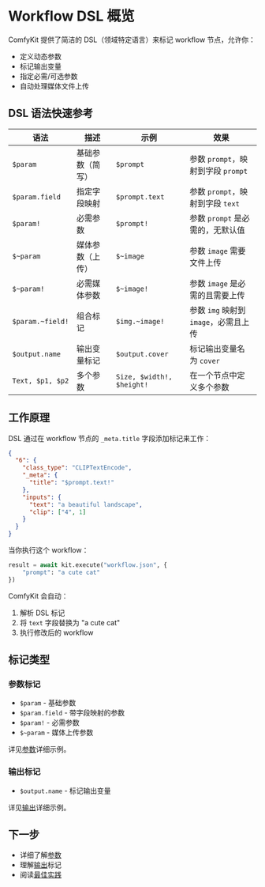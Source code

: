 # Workflow DSL 概览

ComfyKit 提供了简洁的 DSL（领域特定语言）来标记 workflow 节点，允许你：

- 定义动态参数
- 标记输出变量
- 指定必需/可选参数
- 自动处理媒体文件上传

## DSL 语法快速参考

| 语法 | 描述 | 示例 | 效果 |
|--------|-------------|---------|--------|
| `$param` | 基础参数（简写） | `$prompt` | 参数 `prompt`，映射到字段 `prompt` |
| `$param.field` | 指定字段映射 | `$prompt.text` | 参数 `prompt`，映射到字段 `text` |
| `$param!` | 必需参数 | `$prompt!` | 参数 `prompt` 是必需的，无默认值 |
| `$~param` | 媒体参数（上传） | `$~image` | 参数 `image` 需要文件上传 |
| `$~param!` | 必需媒体参数 | `$~image!` | 参数 `image` 是必需的且需要上传 |
| `$param.~field!` | 组合标记 | `$img.~image!` | 参数 `img` 映射到 `image`，必需且上传 |
| `$output.name` | 输出变量标记 | `$output.cover` | 标记输出变量名为 `cover` |
| `Text, $p1, $p2` | 多个参数 | `Size, $width!, $height!` | 在一个节点中定义多个参数 |

## 工作原理

DSL 通过在 workflow 节点的 `_meta.title` 字段添加标记来工作：

```json
{
  "6": {
    "class_type": "CLIPTextEncode",
    "_meta": {
      "title": "$prompt.text!"
    },
    "inputs": {
      "text": "a beautiful landscape",
      "clip": ["4", 1]
    }
  }
}
```

当你执行这个 workflow：

```python
result = await kit.execute("workflow.json", {
    "prompt": "a cute cat"
})
```

ComfyKit 会自动：
1. 解析 DSL 标记
2. 将 `text` 字段替换为 "a cute cat"
3. 执行修改后的 workflow

## 标记类型

### 参数标记

- `$param` - 基础参数
- `$param.field` - 带字段映射的参数
- `$param!` - 必需参数
- `$~param` - 媒体上传参数

详见[参数](parameters.md)详细示例。

### 输出标记

- `$output.name` - 标记输出变量

详见[输出](outputs.md)详细示例。

## 下一步

- 详细了解[参数](parameters.md)
- 理解[输出](outputs.md)标记
- 阅读[最佳实践](best-practices.md)

